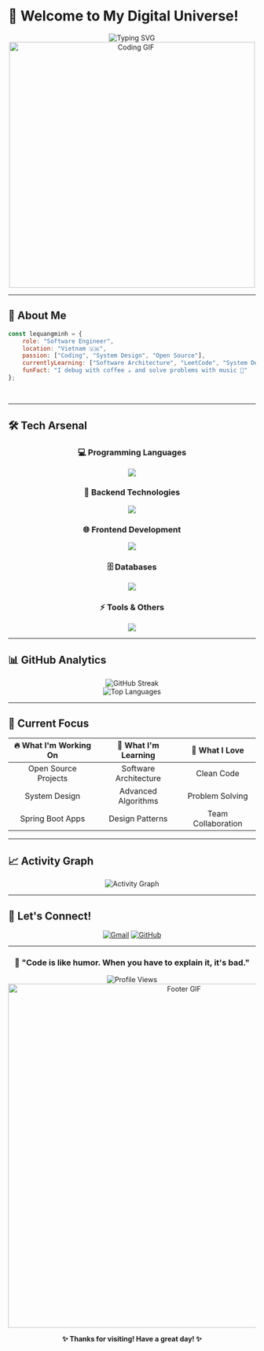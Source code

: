 # 🌟 Welcome to My Digital Universe! 

<div align="center">
  <img src="https://readme-typing-svg.herokuapp.com?font=Fira+Code&size=30&duration=3000&pause=1000&color=00D4FF&center=true&vCenter=true&multiline=true&width=600&height=100&lines=Hi+%F0%9F%91%8B%2C+I'm+Le+Quang+Minh;Passionate+Software+Engineer+%F0%9F%92%BB;Welcome+to+my+coding+journey!" alt="Typing SVG" />
</div>

<div align="center">
  <img src="https://user-images.githubusercontent.com/74038190/225813708-98b745f2-7d22-48cf-9150-083f1b00d6c9.gif" width="500" alt="Coding GIF">
</div>

---

## 🚀 About Me


```javascript
const lequangminh = {
    role: "Software Engineer",
    location: "Vietnam 🇻🇳",
    passion: ["Coding", "System Design", "Open Source"],
    currentlyLearning: ["Software Architecture", "LeetCode", "System Design"],
    funFact: "I debug with coffee ☕ and solve problems with music 🎵"
};
```

<br clear="right"/>

---

## 🛠️ Tech Arsenal

<div align="center">

### 💻 Programming Languages
<img src="https://skillicons.dev/icons?i=java,cs,python&theme=dark" />

### 🔧 Backend Technologies  
<img src="https://skillicons.dev/icons?i=spring,dotnet&theme=dark" />

### 🌐 Frontend Development
<img src="https://skillicons.dev/icons?i=react,nextjs,html,css,js&theme=dark" />

### 🗄️ Databases
<img src="https://skillicons.dev/icons?i=mysql,postgresql&theme=dark" />

### ⚡ Tools & Others
<img src="https://skillicons.dev/icons?i=git,docker,postman,vscode&theme=dark" />


</div>

---

## 📊 GitHub Analytics



<div align="center">
  <img src="https://streak-stats.demolab.com?user=minhniee&theme=radical&hide_border=true&background=0D1117&stroke=00D4FF&ring=00D4FF&fire=FF6B6B&currStreakLabel=FFFFFF" alt="GitHub Streak" />
</div>

<div align="center">
  <img src="https://github-readme-stats.vercel.app/api/top-langs/?username=minhniee&layout=compact&theme=radical&hide_border=true&bg_color=0D1117&title_color=00D4FF&text_color=FFFFFF" alt="Top Languages" />
</div>

---

## 🎯 Current Focus

<div align="center">

| 🔥 **What I'm Working On** | 🌱 **What I'm Learning** | 🎨 **What I Love** |
|:---:|:---:|:---:|
| Open Source Projects | Software Architecture | Clean Code |
| System Design | Advanced Algorithms | Problem Solving |
| Spring Boot Apps | Design Patterns | Team Collaboration |

</div>

---


## 📈 Activity Graph

<div align="center">
  <img src="https://github-readme-activity-graph.vercel.app/graph?username=minhniee&custom_title=My%20Contribution%20Graph&bg_color=ffffff&color=5A67D8&line=5A67D8&point=403d3d&area_color=BADBFF&area=true&hide_border=true&theme=minimal" alt="Activity Graph" />
</div>

---


## 🤝 Let's Connect!

<div align="center">
  
[![Gmail](https://img.shields.io/badge/Gmail-D14836?style=for-the-badge&logo=gmail&logoColor=white)](mailto:minhlqbth1912@gmail.com)
[![GitHub](https://img.shields.io/badge/GitHub-100000?style=for-the-badge&logo=github&logoColor=white)](https://github.com/minhniee)

</div>

---

<div align="center">
  
### 💫 "Code is like humor. When you have to explain it, it's bad." 
  
<img src="https://komarev.com/ghpvc/?username=minhniee&label=Profile%20Views&color=0e75b6&style=flat" alt="Profile Views" />

<img src="https://user-images.githubusercontent.com/74038190/212284100-561aa473-3905-4a80-b561-0d28506553ee.gif" width="700" alt="Footer GIF">

**✨ Thanks for visiting! Have a great day! ✨**

</div>
